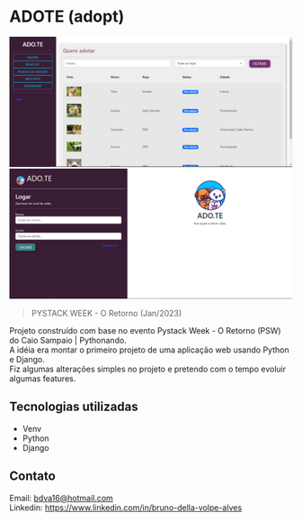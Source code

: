 # ADOTE (adopt)

![preview](./_.github/adote-home.png)
![preview](./_.github/adote-login.png)

> PYSTACK WEEK - O Retorno (Jan/2023)
<p>Projeto construído com base no evento Pystack Week - O Retorno (PSW) do Caio Sampaio | Pythonando.<br>
A idéia era montar o primeiro projeto de uma aplicação web usando Python e Django.<br>
Fiz algumas alterações simples no projeto e pretendo com o tempo evoluir algumas features.</p>

## Tecnologias utilizadas

- Venv
- Python
- Django

## Contato

Email: bdva16@hotmail.com <br>
Linkedin: https://www.linkedin.com/in/bruno-della-volpe-alves
